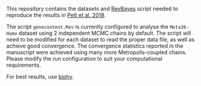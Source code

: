 This repository contains the datasets and [RevBayes](https://github.com/revbayes/revbayes) script needed to reproduce the results in [Pett et al. 2018](https://www.biorxiv.org/content/early/2018/06/08/341115).

The script `genecontent.Rev` is currently configured to analyse the `Meta36-Homo` dataset using 2 independent MCMC chains by default. The script will need to be modified for each dataset to read the proper data file, as well as achieve good convergence. The convergence statistics reported in the manuscript were achieved using many more Metropolis-coupled chains. Please modify the run configuration to suit your computational requirements.

For best results, use [biphy](https://github.com/willpett/biphy).
